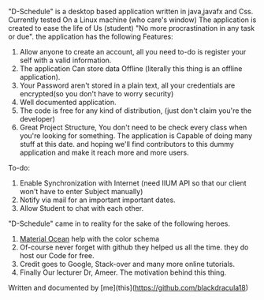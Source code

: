"D-Schedule" is a desktop based application written in java,javafx and Css. Currently tested On a Linux machine (who care's window)
The application is created to ease the life of Us (student) "No more procrastination in any task or due". the application has the following Features:
1. Allow anyone to create an account, all you need to-do is register your self with a valid information.
2. The application Can store data Offline (literally this thing is an offline application).
3. Your Password aren't stored in a plain text, all your credentials are encrypted(so you don't have to worry security)
4. Well documented application.
5. The code is free for any kind of distribution, (just don't claim you're the developer)
6. Great Project Structure, You don't need to be check every class when you're looking for something.
The application is Capable of doing many stuff at this date. and hoping we'll find contributors to this dummy application and make it reach more and more users.

To-do:
1. Enable Synchronization with Internet (need IIUM API so that our client won't have to enter Subject manually)
2. Notify via mail for an important important dates.
3. Allow Student to chat with each other.

"D-Schedule" came in to reality for the sake of the following heroes.
1. [Material Ocean](github.com/material-ocean) help with the color schema
2. Of-course never forget with github they helped us all the time. they do host our Code for free.
3. Credit goes to Google, Stack-over and many more online tutorials.
4. Finally Our lecturer Dr, Ameer. The motivation behind this thing.

Written and documented by [me](this](https://github.com/blackdracula18)

